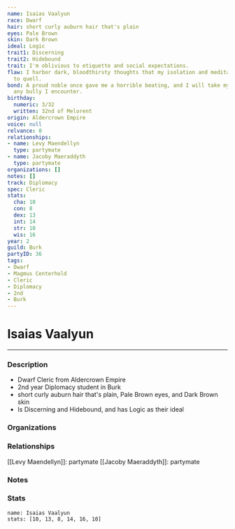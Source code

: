 ```yaml
---
name: Isaias Vaalyun
race: Dwarf
hair: short curly auburn hair that's plain
eyes: Pale Brown
skin: Dark Brown
ideal: Logic
trait1: Discerning
trait2: Hidebound
trait: I'm oblivious to etiquette and social expectations.
flaw: I harbor dark, bloodthirsty thoughts that my isolation and meditation failed
  to quell.
bond: A proud noble once gave me a horrible beating, and I will take my revenge on
  any bully I encounter.
birthday:
  numeric: 3/32
  written: 32nd of Melorent
origin: Aldercrown Empire
voice: null
relvance: 0
relationships:
- name: Levy Maendellyn
  type: partymate
- name: Jacoby Maeraddyth
  type: partymate
organizations: []
notes: []
track: Diplomacy
spec: Cleric
stats:
  cha: 10
  con: 8
  dex: 13
  int: 14
  str: 10
  wis: 16
year: 2
guild: Burk
partyID: 36
tags:
- Dwarf
- Magmus Centerhold
- Cleric
- Diplomacy
- 2nd
- Burk
---
```

# Isaias Vaalyun
---
### Description
- Dwarf Cleric from Aldercrown Empire
- 2nd year Diplomacy student in Burk
- short curly auburn hair that's plain, Pale Brown eyes, and Dark Brown skin
- Is Discerning and Hidebound, and has Logic as their ideal

### Organizations

### Relationships
[[Levy Maendellyn]]: partymate
[[Jacoby Maeraddyth]]: partymate

### Notes

### Stats
```statblock
name: Isaias Vaalyun
stats: [10, 13, 8, 14, 16, 10]
```